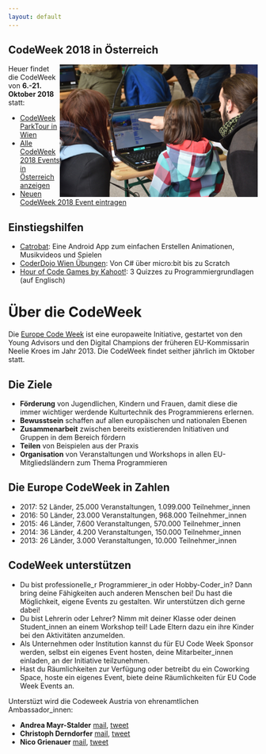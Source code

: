 ```yaml
---
layout: default
---
```


## CodeWeek 2018 in Österreich

<img align="right" width="400px" src="CodeWeek_impression.jpg">

Heuer findet die CodeWeek von **6.-21. Oktober 2018** statt:

- [CodeWeek ParkTour in Wien](parktour_2018.md)
- [Alle CodeWeek 2018 Events in Österreich anzeigen](https://codeweek.eu/search/?q=&country_iso=AT&past=no)
- [Neuen CodeWeek 2018 Event eintragen](http://events.codeweek.eu/add/)

## Einstiegshilfen

* [Catrobat](https://www.catrobat.org/de/): Eine Android App zum einfachen Erstellen Animationen, Musikvideos und Spielen
* [CoderDojo Wien Übungen](https://wien.coderdojo.net/exercises/): Von C# über micro:bit bis zu Scratch
* [Hour of Code Games by Kahoot!](https://kahoot.com/explore/collections/hour-code-games-kahoot/): 3 Quizzes zu Programmiergrundlagen (auf Englisch)

<a name="About"></a>
# Über die CodeWeek
Die [Europe Code Week](http://www.codeweek.eu/) ist eine europaweite Initiative, gestartet von den Young Advisors und den Digital Champions der früheren EU-Kommissarin Neelie Kroes im Jahr 2013. Die CodeWeek findet seither jährlich im Oktober statt.

## Die Ziele
*   **Förderung** von Jugendlichen, Kindern und Frauen, damit diese die immer wichtiger werdende Kulturtechnik des Programmierens erlernen.
*   **Bewusstsein** schaffen auf allen europäischen und nationalen Ebenen
*   **Zusammenarbeit** zwischen bereits existierenden Initiativen und Gruppen in dem Bereich fördern
*   **Teilen** von Beispielen aus der Praxis
*   **Organisation** von Veranstaltungen und Workshops in allen EU-Mitgliedsländern zum Thema Programmieren

## Die Europe CodeWeek in Zahlen

- 2017: 52 Länder, 25.000 Veranstaltungen, 1.099.000 Teilnehmer_innen
- 2016: 50 Länder, 23.000 Veranstaltungen, 968.000 Teilnehmer_innen
- 2015: 46 Länder, 7.600 Veranstaltungen, 570.000 Teilnehmer_innen
- 2014: 36 Länder, 4.200 Veranstaltungen, 150.000 Teilnehmer_innen
- 2013: 26 Länder, 3.000 Veranstaltungen, 10.000 Teilnehmer_innen

## CodeWeek unterstützen

*   Du bist professionelle_r Programmierer_in oder Hobby-Coder_in? Dann bring deine Fähigkeiten auch anderen Menschen bei! Du hast die Möglichkeit, eigene Events zu gestalten. Wir unterstützen dich gerne dabei!
*   Du bist Lehrerin oder Lehrer? Nimm mit deiner Klasse oder deinen Student_innen an einem Workshop teil! Lade Eltern dazu ein ihre Kinder bei den Aktivitäten anzumelden.
*   Als Unternehmen oder Institution kannst du für EU Code Week Sponsor werden, selbst ein eigenes Event hosten, deine Mitarbeiter_innen einladen, an der Initiative teilzunehmen.
*   Hast du Räumlichkeiten zur Verfügung oder betreibt du ein Coworking Space, hoste ein eigenes Event, biete deine Räumlichkeiten für EU Code Week Events an.

Unterstüzt wird die Codeweek Austria von ehrenamtlichen Ambassador_innen:

*   **Andrea Mayr-Stalder** <a href="mailto:info@codeweek.at">mail</a>, <a href="https://twitter.com/turtlestitch">tweet</a>
*   **Christoph Derndorfer** <a href="mailto:christoph@derndorfer.eu">mail</a>, <a href="https://www.twitter.com/random_musings">tweet</a>
*   **Nico Grienauer** <a href="mailto:nico@grienauer.com">mail</a>, <a href="https://www.twitter.com/grienauer">tweet</a>
